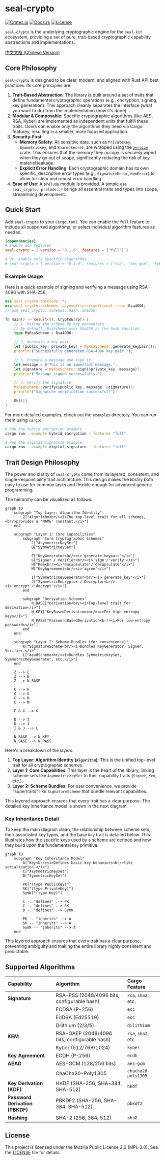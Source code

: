# seal-crypto

[![Crates.io](https://img.shields.io/crates/v/seal-crypto.svg)](https://crates.io/crates/seal-crypto)
[![Docs.rs](https://docs.rs/seal-crypto/badge.svg)](https://docs.rs/seal-crypto)
[![License](https://img.shields.io/badge/license-MPL--2.0-blue.svg)](./LICENSE)

`seal-crypto` is the underlying cryptographic engine for the `seal-kit` ecosystem, providing a set of pure, trait-based cryptographic capability abstractions and implementations.

[中文文档 (Chinese Version)](README_CN.md)

## Core Philosophy

`seal-crypto` is designed to be clear, modern, and aligned with Rust API best practices. Its core principles are:

1.  **Trait-Based Abstraction**: The library is built around a set of traits that define fundamental cryptographic operations (e.g., encryption, signing, key generation). This approach cleanly separates the interface (what you want to do) from the implementation (how it's done).
2.  **Modular & Composable**: Specific cryptographic algorithms (like AES, RSA, Kyber) are implemented as independent units that fulfill these traits. Users can enable only the algorithms they need via Cargo features, resulting in a smaller, more focused application.
3.  **Security-First**:
    *   **Memory Safety**: All sensitive data, such as `PrivateKey`, `SymmetricKey`, and `SharedSecret`, are wrapped using the [`zeroize`](https://crates.io/crates/zeroize) crate. This ensures that the memory they occupy is securely wiped when they go out of scope, significantly reducing the risk of key material leakage.
    *   **Explicit Error Handling**: Each cryptographic domain has its own specific, descriptive error types (e.g., `SignatureError`, `KemError`) to allow for clear and robust error handling.
4.  **Ease of Use**: A `prelude` module is provided. A simple `use seal_crypto::prelude::*` brings all essential traits and types into scope, streamlining development.

## Quick Start

Add `seal-crypto` to your `Cargo.toml`. You can enable the `full` feature to include all supported algorithms, or select individual algorithm features as needed.

```toml
[dependencies]
# Enable all features
seal-crypto = { version = "0.1.0", features = ["full"] }

# Or, enable only specific algorithms
# seal-crypto = { version = "0.1.0", features = ["rsa", "aes-gcm", "kyber"] }
```

### Example Usage

Here is a quick example of signing and verifying a message using RSA-4096 with SHA-256.

```rust
use seal_crypto::prelude::*;
use seal_crypto::schemes::asymmetric::traditional::rsa::Rsa4096;
// use seal_crypto::schemes::hash::Sha256;

fn main() -> Result<(), CryptoError> {
    // 1. Define the scheme by key parameters.
    // By default, RsaScheme uses Sha256 as the hash function.
    type MyRsaScheme = Rsa4096;

    // 2. Generate a key pair.
    let (public_key, private_key) = MyRsaScheme::generate_keypair()?;
    println!("Successfully generated RSA-4096 key pair.");

    // 3. Prepare a message and sign it.
    let message = b"This is an important message.";
    let signature = MyRsaScheme::sign(&private_key, message)?;
    println!("Message signed successfully.");

    // 4. Verify the signature.
    MyRsaScheme::verify(&public_key, message, &signature)?;
    println!("Signature verification successful!");

    Ok(())
}
```

For more detailed examples, check out the `examples` directory. You can run them using `cargo`:

```sh
# Run the hybrid encryption example
cargo run --example hybrid_encryption --features "full"

# Run the digital signature example
cargo run --example digital_signature --features "full"
```

## Trait Design Philosophy

The power and clarity of `seal-crypto` come from its layered, consistent, and single-responsibility trait architecture. This design makes the library both easy to use for common tasks and flexible enough for advanced generic programming.

The hierarchy can be visualized as follows:

```mermaid
graph TD
    subgraph "Top Layer: Algorithm Identity"
        Z["Algorithm<br/><i>The top-level trait for all schemes,<br/>provides a 'NAME' constant.</i>"]
    end

    subgraph "Layer 1: Core Capabilities"
        subgraph "Core Cryptographic Schemes"
            C["AsymmetricKeySet"]
            D["SymmetricKeySet"]

            F["KeyGenerator<br/><i>'generate_keypair'</i>"]
            G["Signer / Verifier<br/><i>'sign'/'verify'</i>"]
            H["Kem<br/><i>'encapsulate'/'decapsulate'</i>"]
            M["KeyAgreement<br/><i>'agree'</i>"]
            
            I["SymmetricKeyGenerator<br/><i>'generate_key'</i>"]
            J["SymmetricEncryptor / Decryptor<br/><i>'encrypt'/'decrypt'</i>"]
        end
        
        subgraph "Derivation Schemes"
            N_BASE["Derivation<br/><i>Top-level trait for derivation</i>"]
            N_KEY["KeyBasedDerivation<br/><i>For high-entropy keys</i>"]
            N_PASS["PasswordBasedDerivation<br/><i>For low-entropy passwords</i>"]
        end
    end
    
    subgraph "Layer 2: Scheme Bundles (for convenience)"
        K["SignatureScheme<br/><i>Bundles KeyGenerator, Signer, Verifier.</i>"]
        L["AeadScheme<br/><i>Bundles SymmetricKeySet, SymmetricKeyGenerator, etc.</i>"]
    end

    Z --> C
    Z --> D
    Z --> N_BASE
    
    C --> F
    C --> G
    C --> H
    C --> M
    
    F & G --> K

    D --> I
    D --> J
    I & J --> L

    N_BASE --> N_KEY
    N_BASE --> N_PASS
```

Here's a breakdown of the layers:

1.  **Top Layer: Algorithm Identity (`Algorithm`)**: This is the unified top-level trait for all cryptographic schemes.
2.  **Layer 1: Core Capabilities**: This layer is the heart of the library, linking scheme sets like `AsymmetricKeySet` to their capability traits (`Signer`, `Kem`, etc.).
3.  **Layer 2: Scheme Bundles**: For user convenience, we provide "supertraits" like `SignatureScheme` that bundle relevant capabilities.

This layered approach ensures that every trait has a clear purpose. The detailed key inheritance model is shown in the next diagram.

### Key Inheritance Detail

To keep the main diagram clean, the relationship between scheme sets, their associated key types, and the base `Key` trait is detailed below. This illustrates how the specific keys used by a scheme are defined and how they build upon the fundamental `Key` primitive.

```mermaid
graph TD
    subgraph "Key Inheritance Model"
        A["Key<br/><i>Defines basic key behaviors<br/>like serialization.</i>"]
        C["AsymmetricKeySet"]
        D["SymmetricKeySet"]
        
        PK["(type PublicKey)"]
        SK["(type PrivateKey)"]
        SymK["(type Key)"]

        C -. "defines" .-> PK
        C -. "defines" .-> SK
        D -. "defines" .-> SymK
        
        PK -- "inherits" --> A
        SK -- "inherits" --> A
        SymK -- "inherits" --> A
    end
```

This layered approach ensures that every trait has a clear purpose, preventing ambiguity and making the entire library highly consistent and predictable.

## Supported Algorithms

| Capability | Algorithm | Cargo Feature |
| :--- | :--- | :--- |
| **Signature** | RSA-PSS (2048/4096 bits, configurable hash) | `rsa`, `sha2`, etc. |
| | ECDSA (P-256) | `ecc` |
| | EdDSA (Ed25519) | `ecc` |
| | Dilithium (2/3/5) | `dilithium` |
| **KEM** | RSA-OAEP (2048/4096 bits, configurable hash) | `rsa`, `sha2`, etc. |
| | Kyber (512/768/1024) | `kyber` |
| **Key Agreement** | ECDH (P-256) | `ecdh` |
| **AEAD** | AES-GCM (128/256 bits) | `aes-gcm` |
| | ChaCha20-Poly1305 | `chacha20-poly1305` |
| **Key Derivation (KDF)** | HKDF (SHA-256, SHA-384, SHA-512) | `hkdf` |
| **Password Derivation (PBKDF)** | PBKDF2 (SHA-256, SHA-384, SHA-512) | `pbkdf2` |
| **Hashing** | SHA-2 (256, 384, 512) | `sha2` |

## License

This project is licensed under the Mozilla Public License 2.0 (MPL-2.0).
See the [LICENSE](./LICENSE) file for details. 